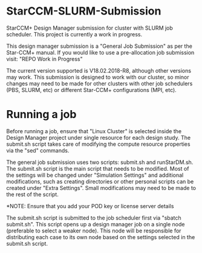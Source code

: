 # StarCCM-SLURM-Submission
StarCCM+ Design Manager submission for cluster with SLURM job scheduler. 
This project is currently a work in progress. 

This design manager submission is a "General Job Submission" as per the Star-CCM+ manual. If you would
like to use a pre-allocation job submission visit: "REPO Work in Progress"


The current version supported is V18.02.2018-R8, although other versions may work. This submission
is designed to work with our cluster, so minor changes may need to be made for other clusters with
other job schedulers (PBS, SLURM, etc) or different Star-CCM+ configurations (MPI, etc).

# Running a job
Before running a job, ensure that "Linux Cluster" is selected inside the Design Manager project under
single resource for each design study. The submit.sh script takes care of modifying the compute
resource properties via the "sed" commands.

The general job submission uses two scripts: submit.sh and runStarDM.sh. The submit.sh script is the
main script that needs to be modified. Most of the settings will be changed under "Simulation Settings"
and additional modifications, such as creating directories or other personal scripts can be created 
under "Extra Settings". Small modifications may need to be made to the rest of the script.

*NOTE: Ensure that you add your POD key or license server details

The submit.sh script is submitted to the job scheduler first via "sbatch submit.sh". This script opens
up a design manager job on a single node (preferable to select a weaker node). This node will be responsible
for distributing each case to its own node based on the settings selected in the submit.sh script.



